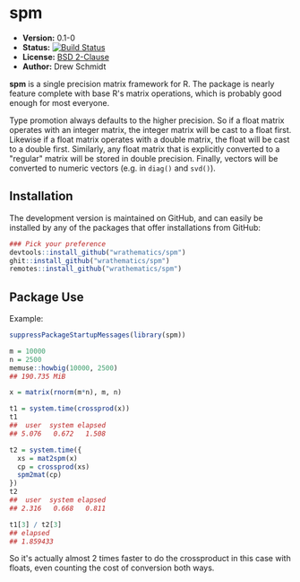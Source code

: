 # spm

* **Version:** 0.1-0
* **Status:** [![Build Status](https://travis-ci.org/wrathematics/spm.png)](https://travis-ci.org/wrathematics/spm)
* **License:** [BSD 2-Clause](http://opensource.org/licenses/BSD-2-Clause)
* **Author:** Drew Schmidt


**spm** is a single precision matrix framework for R.  The package is nearly feature complete with base R's matrix operations, which is probably good enough for most everyone.

Type promotion always defaults to the higher precision.  So if a float matrix operates with an integer matrix, the integer matrix will be cast to a float first. Likewise if a float matrix operates with a double matrix, the float will be cast to a double first.  Similarly, any float matrix that is explicitly converted to a "regular" matrix will be stored in double precision.  Finally, vectors will be converted to numeric vectors (e.g. in `diag()` and `svd()`).



## Installation

<!-- To install the R package, run:

```r
install.package("spm")
``` -->

The development version is maintained on GitHub, and can easily be installed by any of the packages that offer installations from GitHub:

```r
### Pick your preference
devtools::install_github("wrathematics/spm")
ghit::install_github("wrathematics/spm")
remotes::install_github("wrathematics/spm")
```



## Package Use

Example:

```r
suppressPackageStartupMessages(library(spm))

m = 10000
n = 2500
memuse::howbig(10000, 2500)
## 190.735 MiB

x = matrix(rnorm(m*n), m, n)

t1 = system.time(crossprod(x))
t1
##  user  system elapsed 
## 5.076   0.672   1.508 

t2 = system.time({
  xs = mat2spm(x)
  cp = crossprod(xs)
  spm2mat(cp)
})
t2
##  user  system elapsed 
## 2.316   0.668   0.811 

t1[3] / t2[3]
## elapsed 
## 1.859433 
```

So it's actually almost 2 times faster to do the crossproduct in this case with floats, even counting the cost of conversion both ways.

